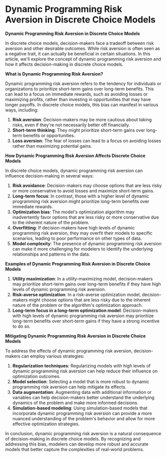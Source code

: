 # Dynamic Programming Risk Aversion in Discrete Choice Models

**Dynamic Programming Risk Aversion in Discrete Choice Models**

In discrete choice models, decision-makers face a tradeoff between risk aversion and other desirable outcomes. While risk aversion is often seen as a negative trait, it can actually be beneficial in certain situations. In this article, we'll explore the concept of dynamic programming risk aversion and how it affects decision-making in discrete choice models.

**What is Dynamic Programming Risk Aversion?**

Dynamic programming risk aversion refers to the tendency for individuals or organizations to prioritize short-term gains over long-term benefits. This can lead to a focus on immediate rewards, such as avoiding losses or maximizing profits, rather than investing in opportunities that may have longer payoffs. In discrete choice models, this bias can manifest in various ways, including:

1. **Risk aversion**: Decision-makers may be more cautious about taking risks, even if they're not necessarily better off financially.
2. **Short-term thinking**: They might prioritize short-term gains over long-term benefits or opportunities.
3. **Loss aversion**: The fear of losses can lead to a focus on avoiding losses rather than maximizing potential gains.

**How Dynamic Programming Risk Aversion Affects Discrete Choice Models**

In discrete choice models, dynamic programming risk aversion can influence decision-making in several ways:

1. **Risk avoidance**: Decision-makers may choose options that are less risky or more conservative to avoid losses and maximize short-term gains.
2. **Long-term focus**: In contrast, those with a higher level of dynamic programming risk aversion might prioritize long-term benefits over immediate rewards.
3. **Optimization bias**: The model's optimization algorithm may inadvertently favor options that are less risky or more conservative due to the inherent nature of the problem.
4. **Overfitting**: If decision-makers have high levels of dynamic programming risk aversion, they may overfit their models to specific scenarios, leading to poor performance on other types of data.
5. **Model complexity**: The presence of dynamic programming risk aversion can make it more challenging for modelers to identify the underlying relationships and patterns in the data.

**Examples of Dynamic Programming Risk Aversion in Discrete Choice Models**

1. **Utility maximization**: In a utility-maximizing model, decision-makers may prioritize short-term gains over long-term benefits if they have high levels of dynamic programming risk aversion.
2. **Risk-averse optimization**: In a risk-averse optimization model, decision-makers might choose options that are less risky due to the inherent nature of the problem or the algorithm's optimization approach.
3. **Long-term focus in a long-term optimization model**: Decision-makers with high levels of dynamic programming risk aversion may prioritize long-term benefits over short-term gains if they have a strong incentive to do so.

**Mitigating Dynamic Programming Risk Aversion in Discrete Choice Models**

To address the effects of dynamic programming risk aversion, decision-makers can employ various strategies:

1. **Regularization techniques**: Regularizing models with high levels of dynamic programming risk aversion can help reduce their influence on optimization outcomes.
2. **Model selection**: Selecting a model that is more robust to dynamic programming risk aversion can help mitigate its effects.
3. **Data augmentation**: Augmenting data with additional information or variables can help decision-makers better understand the underlying dynamics of the problem and make more informed decisions.
4. **Simulation-based modeling**: Using simulation-based models that incorporate dynamic programming risk aversion can provide a more nuanced understanding of the problem's behavior and allow for more effective optimization strategies.

In conclusion, dynamic programming risk aversion is a natural consequence of decision-making in discrete choice models. By recognizing and addressing this bias, modelers can develop more robust and accurate models that better capture the complexities of real-world problems.
